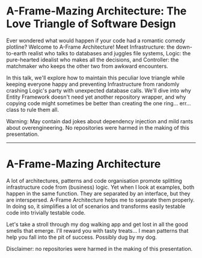 ﻿# A-Frame-Mazing Architecture: The Love Triangle of Software Design

Ever wondered what would happen if your code had a romantic comedy plotline? Welcome to A-Frame Architecture! Meet Infrastructure: the down-to-earth realist who talks to databases and juggles file systems, Logic: the pure-hearted idealist who makes all the decisions, and Controller: the matchmaker who keeps the other two from awkward encounters.

In this talk, we'll explore how to maintain this peculiar love triangle while keeping everyone happy and preventing Infrastructure from randomly crashing Logic's party with unexpected database calls. We'll dive into why Entity Framework doesn't need yet another repository wrapper, and why copying code might sometimes be better than creating the one ring... err... class to rule them all.

Warning: May contain dad jokes about dependency injection and mild rants about overengineering. No repositories were harmed in the making of this presentation.

---

# A-Frame-Mazing Architecture

A lot of architectures, patterns and code organisation promote splitting infrastructure code from (business) logic. Yet when I look at examples, both happen in the same function. They are separated by an interface, but they are interspersed. A-Frame Architecture helps me to separate them properly. In doing so, it simplifies a lot of scenarios and transforms easily testable code into trivially testable code.

Let's take a stroll through my dog walking app and get lost in all the good smells that emerge. I'll reward you with tasty treats... I mean patterns that help you fall into the pit of success. Possibly dug by my dog.

Disclaimer: no repositories were harmed in the making of this presentation.